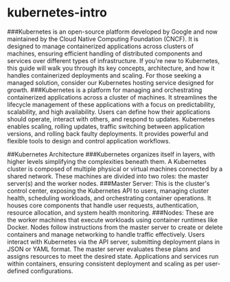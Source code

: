 # kubernetes-intro

###Kubernetes is an open-source platform developed by Google and now maintained by the Cloud Native Computing Foundation (CNCF). It is designed to manage containerized applications across clusters of machines, ensuring efficient handling of distributed components and services over different types of infrastructure. If you're new to Kubernetes, this guide will walk you through its key concepts, architecture, and how it handles containerized deployments and scaling. For those seeking a managed solution, consider our Kubernetes hosting service designed for growth.
###Kubernetes is a platform for managing and orchestrating containerized applications across a cluster of machines. It streamlines the lifecycle management of these applications with a focus on predictability, scalability, and high availability. Users can define how their applications should operate, interact with others, and respond to updates. Kubernetes enables scaling, rolling updates, traffic switching between application versions, and rolling back faulty deployments. It provides powerful and flexible tools to design and control application workflows.

##Kubernetes Architecture
###Kubernetes organizes itself in layers, with higher levels simplifying the complexities beneath them. A Kubernetes cluster is composed of multiple physical or virtual machines connected by a shared network. These machines are divided into two roles: the master server(s) and the worker nodes.
###Master Server: This is the cluster's control center, exposing the Kubernetes API to users, managing cluster health, scheduling workloads, and orchestrating container operations. It houses core components that handle user requests, authentication, resource allocation, and system health monitoring.
###Nodes: These are the worker machines that execute workloads using container runtimes like Docker. Nodes follow instructions from the master server to create or delete containers and manage networking to handle traffic effectively.
Users interact with Kubernetes via the API server, submitting deployment plans in JSON or YAML format. The master server evaluates these plans and assigns resources to meet the desired state. Applications and services run within containers, ensuring consistent deployment and scaling as per user-defined configurations.
